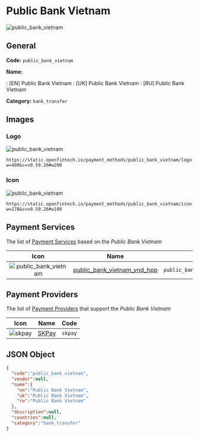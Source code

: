 
# Public Bank Vietnam 
![public_bank_vietnam](https://static.openfintech.io/payment_methods/public_bank_vietnam/logo.png?w=400&c=v0.59.26#w200)  

## General 
**Code:** `public_bank_vietnam` 
 
**Name:** 
 
:	[EN] Public Bank Vietnam 
:	[UK] Public Bank Vietnam 
:	[RU] Public Bank Vietnam 
 
**Category:** `bank_transfer` 
 

## Images 

### Logo 
![public_bank_vietnam](https://static.openfintech.io/payment_methods/public_bank_vietnam/logo.png?w=400&c=v0.59.26#w200)  

```
https://static.openfintech.io/payment_methods/public_bank_vietnam/logo.png?w=400&c=v0.59.26#w200
```  

### Icon 
![public_bank_vietnam](https://static.openfintech.io/payment_methods/public_bank_vietnam/icon.png?w=278&c=v0.59.26#w100)  

```
https://static.openfintech.io/payment_methods/public_bank_vietnam/icon.png?w=278&c=v0.59.26#w100
```  

## Payment Services 
 
The list of [Payment Services](/payment-services/) based on the _Public Bank Vietnam_ 

|Icon|Name|Code| 
|:---:|:---:|:---:| 
|![public_bank_vietnam](https://static.openfintech.io/payment_methods/public_bank_vietnam/icon.png?w=278&c=v0.59.26#w100) |[public_bank_vietnam_vnd_hpp](/payment-services/public_bank_vietnam_vnd_hpp/)|`public_bank_vietnam_vnd_hpp`| 
 

## Payment Providers 
 
The list of [Payment Providers](/payment-providers/) that support the _Public Bank Vietnam_ 

|Icon|Name|Code| 
|:---:|:---:|:---:| 
|![skpay](https://static.openfintech.io/payment_providers/skpay/icon.png?w=278&c=v0.59.26#w100) |[SKPay](/payment-providers/skpay/)|`skpay`| 
 

## JSON Object 

```json
{
  "code":"public_bank_vietnam",
  "vendor":null,
  "name":{
    "en":"Public Bank Vietnam",
    "uk":"Public Bank Vietnam",
    "ru":"Public Bank Vietnam"
  },
  "description":null,
  "countries":null,
  "category":"bank_transfer"
}
```  
